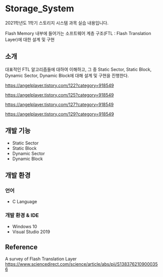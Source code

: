 # Storage_System
2021학년도 1학기 스토리지 시스템 과목 실습 내용입니다.

Flash Memory 내부에 들어가는 소프트웨어 계층 구조(FTL : Flash Translation Layer)에 대한 설계 및 구현

## 소개
대표적인 FTL 알고리즘들에 대하여 이해하고, 그 중 Static Sector, Static Block, Dynamic Sector, Dynamic Block에 대해 설계 및 구현을 진행한다.

https://angelplayer.tistory.com/122?category=918549

https://angelplayer.tistory.com/125?category=918549

https://angelplayer.tistory.com/127?category=918549

https://angelplayer.tistory.com/129?category=918549


## 개발 기능
- Static Sector
- Static Block
- Dynamic Sector
- Dynamic Block


## 개발 환경
### 언어
- C Language

### 개발 환경 & IDE
- Windows 10
- Visual Studio 2019


## Reference
A survey of Flash Translation Layer
https://www.sciencedirect.com/science/article/abs/pii/S1383762109000356
